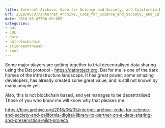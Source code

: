 ```yaml
---
title: Internet Archive, Code for Science and Society, and California Digital Library to Partner on a Data Sharing and Preservation Pilot Project
url: 2018/06/07/Internet_Archive,_Code_for_Science_and_Society,_and_California_Digital_Library_to_Partner_on_a_Data_Sharing_and_Preservation_Pilot_Project/
date: 2018-06-07T00:00:00Z
categories:
- dat
- CDL
- data
- not-blockchain
- scienceontheweb
- cool
---
```

Some major players are getting together to trial decentralised data sharing using the Dat protocol - https://datproject.org. Dat for me is one of the dark horses of the infrastructure landscape. It has great power, some amazing developers, has already created some great value, and is still not known by many people yet. 

Also, this is not blockchain based, and yet manages to be decentralised. Those of you who know me will know why that pleases me. 

<a href=https://blog.archive.org/2018/06/05/internet-archive-code-for-science-and-society-and-california-digital-library-to-partner-on-a-data-sharing-and-preservation-pilot-project/>https://blog.archive.org/2018/06/05/internet-archive-code-for-science-and-society-and-california-digital-library-to-partner-on-a-data-sharing-and-preservation-pilot-project/</a>